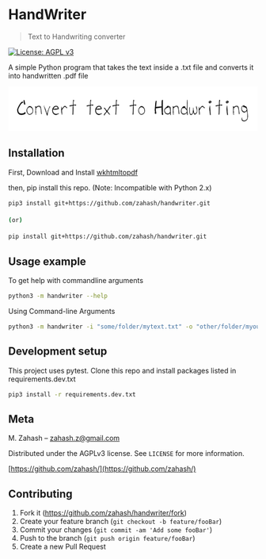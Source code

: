 # HandWriter

> Text to Handwriting converter

[![License: AGPL v3](https://img.shields.io/badge/License-AGPL%20v3-blue.svg)](https://www.gnu.org/licenses/agpl-3.0)

A simple Python program that takes the text inside a .txt file and converts it into handwritten .pdf file

![header.png](assets/header.png)

## Installation

First, Download and Install [wkhtmltopdf](https://wkhtmltopdf.org/downloads.html)

then, pip install this repo.
(Note: Incompatible with Python 2.x)

```sh
pip3 install git+https://github.com/zahash/handwriter.git

(or)

pip install git+https://github.com/zahash/handwriter.git
```

## Usage example

To get help with commandline arguments

```sh
python3 -m handwriter --help
```

Using Command-line Arguments

```sh
python3 -m handwriter -i "some/folder/mytext.txt" -o "other/folder/myoutput.pdf" -s "set1"
```

## Development setup

This project uses pytest. Clone this repo and install packages listed in requirements.dev.txt

```sh
pip3 install -r requirements.dev.txt
```

## Meta

M. Zahash – zahash.z@gmail.com

Distributed under the AGPLv3 license. See `LICENSE` for more information.

[https://github.com/zahash/](https://github.com/zahash/)

## Contributing

1. Fork it (<https://github.com/zahash/handwriter/fork>)
2. Create your feature branch (`git checkout -b feature/fooBar`)
3. Commit your changes (`git commit -am 'Add some fooBar'`)
4. Push to the branch (`git push origin feature/fooBar`)
5. Create a new Pull Request
